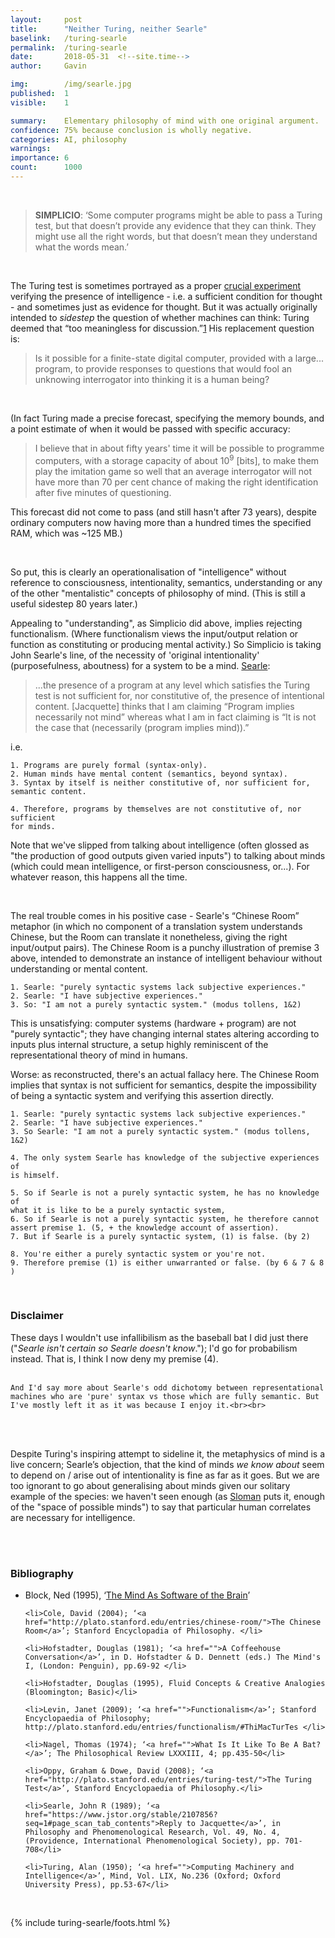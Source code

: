 ```yaml
---
layout:     post
title:      "Neither Turing, neither Searle"
baselink:   /turing-searle
permalink:  /turing-searle
date:       2018-05-31  <!--site.time-->
author:     Gavin

img:        /img/searle.jpg
published:	1
visible: 	1

summary:    Elementary philosophy of mind with one original argument.
confidence:	75% because conclusion is wholly negative.
categories: AI, philosophy
warnings:	
importance: 6
count:		1000
---
```

<br>

> <span style="font-weight:bold">SIMPLICIO</span>: ‘Some computer programs might be able to pass a Turing test, but that doesn’t provide any evidence that they can think. They might use all the right words, but that doesn’t mean they understand what the words mean.’

<br>

The Turing test is sometimes portrayed as a proper <a href="https://en.wikipedia.org/wiki/Experimentum_crucis">crucial experiment</a> verifying the presence of intelligence - i.e. a sufficient condition for thought - and sometimes just as evidence for thought. But it was actually originally intended to _sidestep_ the question of whether machines can think: Turing deemed that “too meaningless for discussion.”<a href="#fn:1" id="fnref:1">1</a> His replacement question is:

> Is it possible for a finite-state digital computer, provided with a large... program, to provide responses to questions that would fool an unknowing interrogator into thinking it is a human being? 

<br>

(In fact Turing made a precise forecast, specifying the memory bounds, and a point estimate of when it would be passed with specific accuracy:

> I believe that in about fifty years' time it will be possible to programme computers, with a storage capacity of about 10<sup>9</sup> [bits], to make them play the imitation game so well that an average interrogator will not have more than 70 per cent chance of making the right identification after five minutes of questioning.

This forecast did not come to pass (and still hasn't after 73 years), despite ordinary computers now having more than a hundred times the specified RAM, which was ~125 MB.)

<br>

So put, this is clearly an operationalisation of "intelligence" without reference to consciousness, intentionality, semantics, understanding or any of the other "mentalistic" concepts of philosophy of mind. (This is still a useful sidestep 80 years later.)

<!-- One design criticism is that the test is flatly subjective: since there is just one human observer on which the result relies, no even passably objective data can be derived from any outcome. This interrogator-dependence, when coupled with the vast potential variance in the performance of the human interrogatee, diminishes the Test’s potential value as part of an empirical case for intelligence, and makes its metaphysical claim to sufficient condition rather less concrete. 

Block provides a thought experiment to counter the Test’s sufficiency: the “Blockheads”, lookup tables with responses to any possible input. He argues that these machines would have only ‘the intelligence of a juke-box’<a href="#fn:3" id="fnref:3">3</a>  but would pass the Turing Test easily. Blockheads are easy to conceive, but physically impossible and thus not a real gap in the Test’s integrity. Issues such as memory capacity and time taken to complete the preprogramming seemed insurmountable until recently, with technologies such as hard drives and generative grammar arising; however, going by the contemporary standard of chatbots (weak AI programs in a similar vein) available for interview<a href="#fn:4" id="fnref:4">4</a> <a href="#fn:5" id="fnref:5">5</a> <a href="#fn:6" id="fnref:6">6</a>  the true Blockhead remains.  -->

Appealing to "understanding", as Simplicio did above, implies rejecting functionalism. (Where functionalism views the input/output relation or function as constituting or producing mental activity.) So Simplicio is taking John Searle's line, of the necessity of 'original intentionality' (purposefulness, aboutness) for a system to be a mind. <a href="https://www.jstor.org/stable/2107856?seq=1#page_scan_tab_contents">Searle</a>: 

<blockquote>
...the presence of a program at any level which satisfies the Turing test is not sufficient for, nor constitutive of, the presence of intentional content. [Jacquette] thinks that I am claiming “Program implies necessarily not mind” whereas what I am in fact claiming is “It is not the case that (necessarily (program implies mind)).”
</blockquote>

i.e. 

    1. Programs are purely formal (syntax-only). 
    2. Human minds have mental content (semantics, beyond syntax). 
    3. Syntax by itself is neither constitutive of, nor sufficient for, 
    semantic content. 

    4. Therefore, programs by themselves are not constitutive of, nor sufficient 
    for minds. 


Note that we've slipped from talking about intelligence (often glossed as "the production of good outputs given varied inputs") to talking about minds (which could mean intelligence, or first-person consciousness, or...). For whatever reason, this happens all the time.

<br>

The real trouble comes in his positive case - Searle's “Chinese Room” metaphor (in which no component of a translation system understands Chinese, but the Room can translate it nonetheless, giving the right input/output pairs). The Chinese Room is a punchy illustration of premise 3 above, intended to demonstrate an instance of intelligent behaviour without understanding or mental content.

	1. Searle: "purely syntactic systems lack subjective experiences."
	2. Searle: "I have subjective experiences."
	3. So: "I am not a purely syntactic system." (modus tollens, 1&2)

This is unsatisfying: computer systems (hardware + program) are not "purely syntactic"; they have changing internal states altering according to inputs plus internal structure, a setup highly reminiscent of the representational theory of mind in humans.

Worse: as reconstructed, there's an actual fallacy here. The Chinese Room implies that syntax is not sufficient for semantics, despite the impossibility of being a syntactic system and verifying this assertion directly.

	1. Searle: "purely syntactic systems lack subjective experiences."
	2. Searle: "I have subjective experiences."
	3. So Searle: "I am not a purely syntactic system." (modus tollens, 1&2)

	4. The only system Searle has knowledge of the subjective experiences of
	is himself.
	
	5. So if Searle is not a purely syntactic system, he has no knowledge of 
	what it is like to be a purely syntactic system,
	6. So if Searle is not a purely syntactic system, he therefore cannot 
	assert premise 1. (5, + the knowledge account of assertion).
	7. But if Searle is a purely syntactic system, (1) is false. (by 2)

	8. You're either a purely syntactic system or you're not.
	9. Therefore premise (1) is either unwarranted or false. (by 6 & 7 & 8 )

<br>

<div class="accordion">

<h3>Disclaimer</h3>
<div>
	These days I wouldn't use infallibilism as the baseball bat I did just there ("<i>Searle isn't certain so Searle doesn't know</i>."); I'd go for probabilism instead. That is, I think I now deny my premise (4).<br><br>

	And I'd say more about Searle's odd dichotomy between representational machines who are 'pure' syntax vs those which are fully semantic. But I've mostly left it as it was because I enjoy it.<br><br>
</div>
</div>
<br><br>

Despite Turing's inspiring attempt to sideline it, the metaphysics of mind is a live concern; Searle’s objection, that the kind of minds _we know about_ seem to depend on / arise out of intentionality is fine as far as it goes. But we are too ignorant to go about generalising about minds given our solitary example of the species: we haven't seen enough (as <a href="https://arxiv.org/pdf/1410.0369.pdf">Sloman</a> puts it, enough of the "space of possible minds") to say that particular human correlates are necessary for intelligence. 

<br><br>

<div class="accordion">

<h3>Bibliography</h3>
<div>
<ul>
	<li>Block, Ned (1995), ‘<a href="https://www.nyu.edu/gsas/dept/philo/faculty/block/papers/msb.html">The Mind As Software of the Brain</a>’</li>

	<li>Cole, David (2004); ‘<a href="http://plato.stanford.edu/entries/chinese-room/">The Chinese Room</a>’; Stanford Encyclopadia of Philosophy. </li>

	<li>Hofstadter, Douglas (1981); ‘<a href="">A Coffeehouse Conversation</a>’, in D. Hofstadter & D. Dennett (eds.) The Mind's I, (London: Penguin), pp.69-92 </li>

	<li>Hofstadter, Douglas (1995), Fluid Concepts & Creative Analogies (Bloomington; Basic)</li>

	<li>Levin, Janet (2009); ‘<a href="">Functionalism</a>’; Stanford Encyclopaedia of Philosophy; http://plato.stanford.edu/entries/functionalism/#ThiMacTurTes </li>

	<li>Nagel, Thomas (1974); ‘<a href="">What Is It Like To Be A Bat?</a>’; The Philosophical Review LXXXIII, 4; pp.435-50</li>

	<li>Oppy, Graham & Dowe, David (2008); ‘<a href="http://plato.stanford.edu/entries/turing-test/">The Turing Test</a>’, Stanford Encyclopaedia of Philosophy.</li>

	<li>Searle, John R (1989); ‘<a href="https://www.jstor.org/stable/2107856?seq=1#page_scan_tab_contents">Reply to Jacquette</a>’, in Philosophy and Phenomenological Research, Vol. 49, No. 4, (Providence, International Phenomenological Society), pp. 701-708</li>

	<li>Turing, Alan (1950); ‘<a href="">Computing Machinery and Intelligence</a>’, Mind, Vol. LIX, No.236 (Oxford; Oxford University Press), pp.53-67</li>
</ul>
	
</div>

</div>

<br>

{%  include turing-searle/foots.html %}

